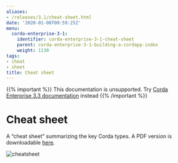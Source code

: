 ```yaml
---
aliases:
- /releases/3.1/cheat-sheet.html
date: '2020-01-08T09:59:25Z'
menu:
  corda-enterprise-3-1:
    identifier: corda-enterprise-3-1-cheat-sheet
    parent: corda-enterprise-3-1-building-a-cordapp-index
    weight: 1130
tags:
- cheat
- sheet
title: Cheat sheet
---
```

{{% important %}}
This documentation is unsupported.
Try [Corda Enterprise 3.3 documentation](/docs/corda-enterprise/3.3/_index.md) instead
{{% /important %}}


# Cheat sheet

A “cheat sheet” summarizing the key Corda types. A PDF version is downloadable [here](/en/pdf/corda-cheat-sheet.pdf).

![cheatsheet](/en/images/cheatsheet.jpg "cheatsheet")

